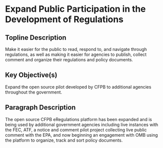 # Expand Public Participation in the Development of Regulations
 
## Topline Description 
Make it easier for the public to read, respond to, and navigate through regulations, as well as making it easier for agencies to publish, collect comment and organize their regulations and policy documents.
 
## Key Objective(s) 
Expand the open source pilot developed by CFPB to additional agencies throughout the government.

## Paragraph Description 
The open source CFPB eRegulations platform has been expanded and is being used by additional government agencies including live instances with the FEC, ATF, a notice and comment pilot project collecting live public comment with the EPA, and now beginning an engagement with OMB using the platform to organize, track and sort policy documents.
 
